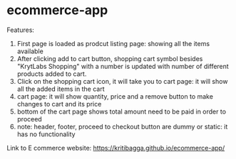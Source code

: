 # ecommerce-app

Features:
1) First page is loaded as prodcut listing page: showing all the items available
2) After clicking add to cart button, shopping cart symbol besides "KrytLabs Shopping" with a number is updated with number of different products added to cart.
3) Click on the shopping cart icon, it will take you to cart page: it will show all the added items in the cart
4) cart page: it will show quantity, price and a remove button to make changes to cart and its price
5) bottom of the cart page shows total amount need to be paid in order to proceed
6) note: header, footer, proceed to checkout button are dummy or static: it has no functionality

Link to E commerce website: https://kritibagga.github.io/ecommerce-app/
